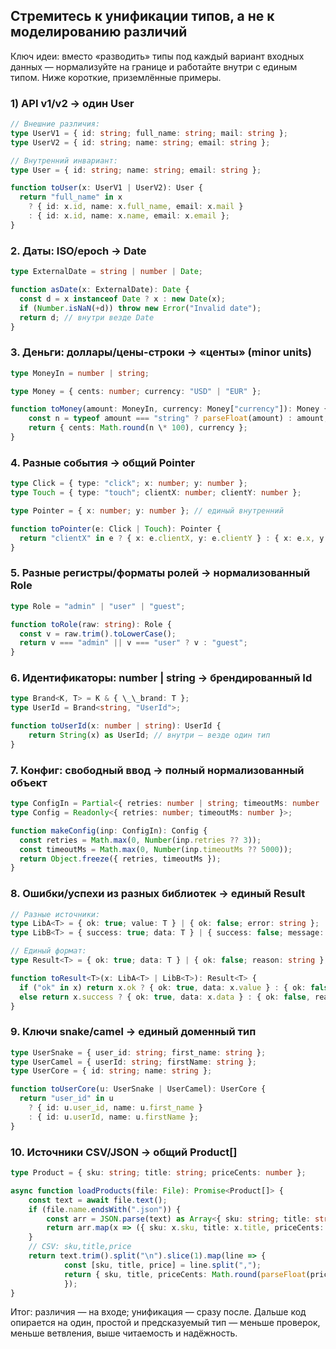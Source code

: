 ## Стремитесь к унификации типов, а не к моделированию различий

Ключ идеи: вместо «разводить» типы под каждый вариант входных данных — нормализуйте на границе и работайте внутри с единым типом. Ниже короткие, приземлённые примеры.

### 1) API v1/v2 → один User

```ts
// Внешние различия:
type UserV1 = { id: string; full_name: string; mail: string };
type UserV2 = { id: string; name: string; email: string };

// Внутренний инвариант:
type User = { id: string; name: string; email: string };

function toUser(x: UserV1 | UserV2): User {
  return "full_name" in x
    ? { id: x.id, name: x.full_name, email: x.mail }
    : { id: x.id, name: x.name, email: x.email };
}
```

### 2. Даты: ISO/epoch → Date

```ts
type ExternalDate = string | number | Date;

function asDate(x: ExternalDate): Date {
  const d = x instanceof Date ? x : new Date(x);
  if (Number.isNaN(+d)) throw new Error("Invalid date");
  return d; // внутри везде Date
}
```

### 3. Деньги: доллары/цены-строки → «центы» (minor units)

```ts
type MoneyIn = number | string;

type Money = { cents: number; currency: "USD" | "EUR" };

function toMoney(amount: MoneyIn, currency: Money["currency"]): Money {
    const n = typeof amount === "string" ? parseFloat(amount) : amount;
    return { cents: Math.round(n \* 100), currency };
}
```

### 4. Разные события → общий Pointer

```ts
type Click = { type: "click"; x: number; y: number };
type Touch = { type: "touch"; clientX: number; clientY: number };

type Pointer = { x: number; y: number }; // единый внутренний

function toPointer(e: Click | Touch): Pointer {
  return "clientX" in e ? { x: e.clientX, y: e.clientY } : { x: e.x, y: e.y };
}
```

### 5. Разные регистры/форматы ролей → нормализованный Role

```ts
type Role = "admin" | "user" | "guest";

function toRole(raw: string): Role {
  const v = raw.trim().toLowerCase();
  return v === "admin" || v === "user" ? v : "guest";
}
```

### 6. Идентификаторы: number | string → брендированный Id

```ts
type Brand<K, T> = K & { \_\_brand: T };
type UserId = Brand<string, "UserId">;

function toUserId(x: number | string): UserId {
    return String(x) as UserId; // внутри — везде один тип
}
```

### 7. Конфиг: свободный ввод → полный нормализованный объект

```ts
type ConfigIn = Partial<{ retries: number | string; timeoutMs: number | string }>;
type Config = Readonly<{ retries: number; timeoutMs: number }>;

function makeConfig(inp: ConfigIn): Config {
  const retries = Math.max(0, Number(inp.retries ?? 3));
  const timeoutMs = Math.max(0, Number(inp.timeoutMs ?? 5000));
  return Object.freeze({ retries, timeoutMs });
}
```

### 8. Ошибки/успехи из разных библиотек → единый Result

```ts
// Разные источники:
type LibA<T> = { ok: true; value: T } | { ok: false; error: string };
type LibB<T> = { success: true; data: T } | { success: false; message: string };

// Единый формат:
type Result<T> = { ok: true; data: T } | { ok: false; reason: string };

function toResult<T>(x: LibA<T> | LibB<T>): Result<T> {
  if ("ok" in x) return x.ok ? { ok: true, data: x.value } : { ok: false, reason: x.error };
  else return x.success ? { ok: true, data: x.data } : { ok: false, reason: x.message };
}
```

### 9. Ключи snake/camel → единый доменный тип

```ts
type UserSnake = { user_id: string; first_name: string };
type UserCamel = { userId: string; firstName: string };
type UserCore = { id: string; name: string };

function toUserCore(u: UserSnake | UserCamel): UserCore {
  return "user_id" in u
    ? { id: u.user_id, name: u.first_name }
    : { id: u.userId, name: u.firstName };
}
```

### 10. Источники CSV/JSON → общий Product[]

```ts
type Product = { sku: string; title: string; priceCents: number };

async function loadProducts(file: File): Promise<Product[]> {
    const text = await file.text();
    if (file.name.endsWith(".json")) {
        const arr = JSON.parse(text) as Array<{ sku: string; title: string; price: number }>;
        return arr.map(x => ({ sku: x.sku, title: x.title, priceCents: Math.round(x.price _ 100) }));
    }
    // CSV: sku,title,price
    return text.trim().split("\n").slice(1).map(line => {
            const [sku, title, price] = line.split(",");
            return { sku, title, priceCents: Math.round(parseFloat(price) _ 100) };
            });
}
```

Итог: различия — на входе; унификация — сразу после.
Дальше код опирается на один, простой и предсказуемый тип — меньше проверок,
меньше ветвления, выше читаемость и надёжность.
